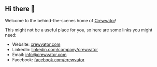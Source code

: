 ## Hi there 👋

Welcome to the behind-the-scenes home of [Crewvator](https://crewvator.com)!

This might not be a useful place for you, so here are some links you might need:

- Website: [crewvator.com](https://crewvator.com)
- LinkedIn: [linkedin.com/company/crewvator](https://www.linkedin.com/company/crewvator/)
- Email: <info@crewvator.com>
- Facebook: [facebook.com/crewvator](https://facebook.com/crewvator)
